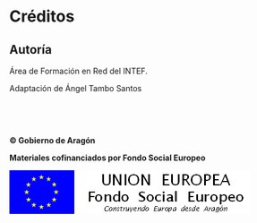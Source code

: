 
# Créditos

## Autoría

Área de Formación en Red del INTEF.

Adaptación de Ángel Tambo Santos

 

 

**© Gobierno de Aragón**

**Materiales cofinanciados por Fondo Social Europeo**

![](img/FSE_grande_fondo_blanco.jpg)

